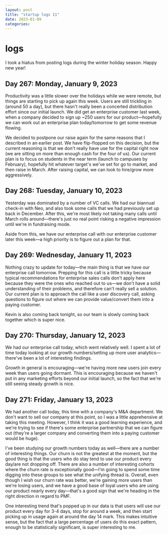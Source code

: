 ```yaml
---
layout: post
title: "startup logs 11"
date: 2023-01-09
categories:
---
```

# logs

I took a hiatus from posting logs during the winter holiday season. Happy new year!

## Day 267: Monday, January 9, 2023

Productivity was a little slower over the holidays while we were remote, but things are starting to pick up again this week. Users are still trickling in (around 50 a day), but there hasn't really been a concerted distribution effort since our initial launch. We did get an enterprise customer last week, when a company decided to sign up \~250 users for our product—hopefully we can work out an enterprise plan today/tomorrow to get some revenue flowing.

We decided to postpone our raise again for the same reasons that I described in an earlier post. We have flip-flopped on this decision, but the current reasoning is that we don't really have use for the capital right now (we are sitting on more than enough cash for the four of us). Our current plan is to focus on students in the near term (launch to campuses by February), hopefully hit whatever target's we've set for go to market, and then raise in March. After raising capital, we can look to hire/grow more aggressively.

## Day 268: Tuesday, January 10, 2023

Yesterday was dominated by a number of VC calls. We had our biannual check-in with Neo, and also took some calls that we had previously set up back in December. After this, we're most likely not taking many calls until March rolls around—there's just no real point risking a negative impression until we're in fundraising mode.

Aside from this, we have our enterprise call with our enterprise customer later this week—a high priority is to figure out a plan for that.

## Day 269: Wednesday, January 11, 2023

Nothing crazy to update for today—the main thing is that we have our enterprise call tomorrow. Prepping for this call is a little tricky because typical recommendations for enterprise sales calls don't apply here because they were the ones who reached out to us—we don't have a solid understanding of their problems, and therefore can't really sell a solution. Our current plan is to approach the call like a user discovery call, asking questions to figure out where we can provide value/convert them into a paying customer.

 Kevin is also coming back tonight, so our team is slowly coming back together which is super nice.

## Day 270: Thursday, January 12, 2023

We had our enterprise call today, which went relatively well. I spent a lot of time today looking at our growth numbers/setting up more user analytics—there've been a lot of interesting findings.

Growth in general is encouraging—we're having more new users join every week than users going dormant. This is encouraging because we haven't put in any marketing efforts beyond our initial launch, so the fact that we're still seeing steady growth is nice.

## Day 271: Friday, January 13, 2023

We had another call today, this time with a company's M&A department. We don't want to sell our company at this point, so I was a little apprehensive at taking this meeting. However, I think it was a good learning experience, and we're trying to see if there's some enterprise partnership that we can figure out (they're a larger company and converting them into a paying customer would be huge).

I've been studying our growth numbers today as well—there are a number of interesting things. Our churn is not the greatest at the moment, but the good thing is that the users who do stay tend to use our product every day/are not dropping off. There are also a number of interesting cohorts where the churn rate is exceptionally good—I'm going to spend some time digging into these groups to see what the unifying thread is.  Overall, even though I wish our churn rate was better, we're gaining more users than we're losing users, and we have a good base of loyal users who are using our product nearly every day—that's a good sign that we're heading in the right direction in regard to PMF.

One interesting trend that's popped up in our data is that users will use our product every day for 3-4 days, stop for around a week, and then start picking up in usage again at around the day 14 mark. This makes intuitive sense, but the fact that a large percentage of users do this exact pattern, enough to be statistically significant, is super interesting to me.